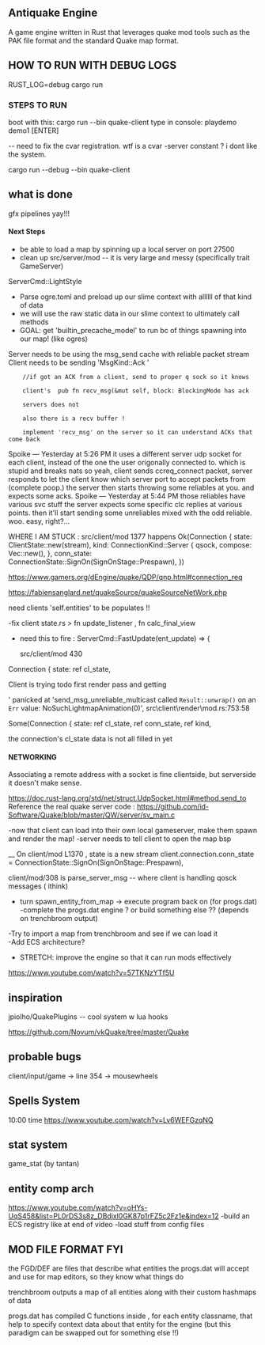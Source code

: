 
## Antiquake Engine 

A game engine written in Rust that leverages quake mod tools such as the PAK file format and the standard Quake map format.  
 

## HOW TO RUN WITH DEBUG LOGS
RUST_LOG=debug cargo run


 ### STEPS TO RUN 
 boot with this: cargo run --bin quake-client
 type in console: playdemo demo1  [ENTER]

-- need to fix the cvar registration.  wtf is a cvar -server constant ?  i dont like the system. 


cargo run --debug --bin quake-client



## what is done 
gfx pipelines yay!!!



#### Next Steps 
 
- be able to load a map  by spinning up a local server on port 27500 
- clean up  src/server/mod  -- it is very large and messy  (specifically trait GameServer)

 ServerCmd::LightStyle 



- Parse ogre.toml and preload up our slime context with allllll of that kind of data 
- we will use the raw static data in our slime context to ultimately call methods 
- GOAL: get 'builtin_precache_model' to run bc of things spawning into our map!  (like ogres) 





Server needs to be using the msg_send cache with reliable packet stream 
Client needs to be sending 'MsgKind::Ack '

        //if got an ACK from a client, send to proper q sock so it knows 

        client's  pub fn recv_msg(&mut self, block: BlockingMode has ack 

        servers does not 

        also there is a recv buffer !

        implement 'recv_msg' on the server so it can understand ACKs that come back 





Spoike
 — 
Yesterday at 5:26 PM
it uses a different server udp socket for each client, instead of the one the user origonally connected to. which is stupid and breaks nats
so yeah, client sends ccreq_connect packet, server responds to let the client know which server port to accept packets from (complete poop.)
the server then starts throwing some reliables at you.
and expects some acks.
Spoike
 — 
Yesterday at 5:44 PM
those reliables have various svc stuff
the server expects some specific clc replies at various points.
then it'll start sending some unreliables mixed with the odd reliable. woo. easy, right?...


 

WHERE I AM  STUCK : 
src/client/mod 1377 happens 
  Ok(Connection {
        state: ClientState::new(stream),
        kind: ConnectionKind::Server {
            qsock,
            compose: Vec::new(),
        },
        conn_state: ConnectionState::SignOn(SignOnStage::Prespawn),
    })


https://www.gamers.org/dEngine/quake/QDP/qnp.html#connection_req

https://fabiensanglard.net/quakeSource/quakeSourceNetWork.php



need clients 'self.entities' to be populates !!

-fix client state.rs >  fn update_listener , fn calc_final_view

- need this to fire :  ServerCmd::FastUpdate(ent_update) => { 

    src/client/mod 430 


 Connection {
            state: ref cl_state,



Client is trying todo first render pass and getting 

' panicked at 'send_msg_unreliable_multicast
called `Result::unwrap()` on an `Err` value: NoSuchLightmapAnimation(0)', src\client\render\mod.rs:753:58

Some(Connection {
            state: ref cl_state,
            ref conn_state,
            ref kind,

the connection's cl_state  data is not all filled in yet 



#### NETWORKING 
Associating a remote address with a socket is fine clientside, but serverside it doesn't make sense.

https://doc.rust-lang.org/std/net/struct.UdpSocket.html#method.send_to
Reference the real quake server code : https://github.com/id-Software/Quake/blob/master/QW/server/sv_main.c



-now that client can load into their own local gameserver, make them spawn and render the map! 
-server needs to tell client to open the map bsp 



__ 
On client/mod  L1370 , 
state is a new stream 
client.connection.conn_state =  ConnectionState::SignOn(SignOnStage::Prespawn),


client/mod/308  is parse_server_msg   -- where client is handling qosck messages ( ithink) 







- turn spawn_entity_from_map -> execute program   back on (for progs.dat)
-complete the progs.dat engine ?  or build something else ??  (depends on trenchbroom output)



-Try to import a map from trenchbroom and see if we can load it  
-Add ECS architecture?
 

- STRETCH: improve the engine so that it can run mods effectively

https://www.youtube.com/watch?v=57TKNzYTf5U





## inspiration 
jpiolho/QuakePlugins -- cool system w lua hooks 

https://github.com/Novum/vkQuake/tree/master/Quake

  
 ## probable bugs 
 client/input/game -> line 354 -> mousewheels 

 
 
 

## Spells System

10:00 time 
https://www.youtube.com/watch?v=Lv6WEFGzqNQ


## stat system
game_stat  (by tantan)


## entity comp arch

https://www.youtube.com/watch?v=oHYs-UqS458&list=PL0rDS3s8z_DBdjxl0GK87p1rFZ5c2Fz1e&index=12
-build an ECS registry like at end of video 
-load stuff from config files 



##  MOD FILE FORMAT FYI 

the FGD/DEF are files that describe what entities the progs.dat will accept and use
for map editors, so they know what things do

trenchbroom outputs a map of all entities along with their custom hashmaps of data 

progs.dat has compiled C functions inside , for each entity classname, that help to specify context data about that entity for the engine  (but this paradigm can be swapped out for something else !!) 